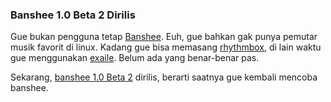 ### Banshee 1.0 Beta 2 Dirilis

Gue bukan pengguna tetap [Banshee](http://banshee-project.org/Main_Page). Euh, gue bahkan gak punya pemutar musik favorit di linux. Kadang gue bisa memasang [rhythmbox](http://www.gnome.org/projects/rhythmbox/), di lain waktu gue menggunakan [exaile](http://www.exaile.org/). Belum ada yang benar-benar pas.

Sekarang, [banshee 1.0 Beta 2](http://gburt.blogspot.com/2008/05/banshee-10-beta-2-released.html) dirilis, berarti saatnya gue kembali mencoba banshee.

<!-- METADATA: {"time": "2008-05-27 17:12:57", "title": "Banshee 1.0 Beta 2 Dirilis"} -->

